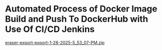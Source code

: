 # Automated Process of Docker Image Build and Push To DockerHub with Use Of CI/CD Jenkins
[eraser-export-export-1-28-2025-5_53_07-PM.zip](https://github.com/user-attachments/files/18573612/eraser-export-export-1-28-2025-5_53_07-PM.zip)


